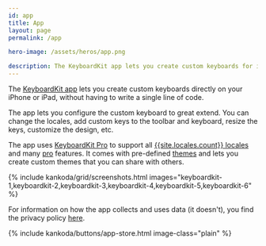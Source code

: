 ```yaml
---
id: app
title: App
layout: page
permalink: /app

hero-image: /assets/heros/app.png

description: The KeyboardKit app lets you create custom keyboards for iOS and iPadOS. It supports a bunch of features and lets you create completely custom themes.
---
```


The [KeyboardKit app]({{site.urls.appstore}}) lets you create custom keyboards directly on your iPhone or iPad, without having to write a single line of code.

The app lets you configure the custom keyboard to great extend. You can change the locales, add custom keys to the toolbar and keyboard, resize the keys, customize the design, etc.

The app uses [KeyboardKit Pro](/pro) to support all [{{site.locales.count}} locales](/features/locales) and many [pro](/pro) features. It comes with pre-defined [themes](/pro/themes) and lets you create custom themes that you can share with others.

{% include kankoda/grid/screenshots.html images="keyboardkit-1,keyboardkit-2,keyboardkit-3,keyboardkit-4,keyboardkit-5,keyboardkit-6" %}

For information on how the app collects and uses data (it doesn't), you find the privacy policy [here](/app/privacy-policy).

{% include kankoda/buttons/app-store.html image-class="plain" %}